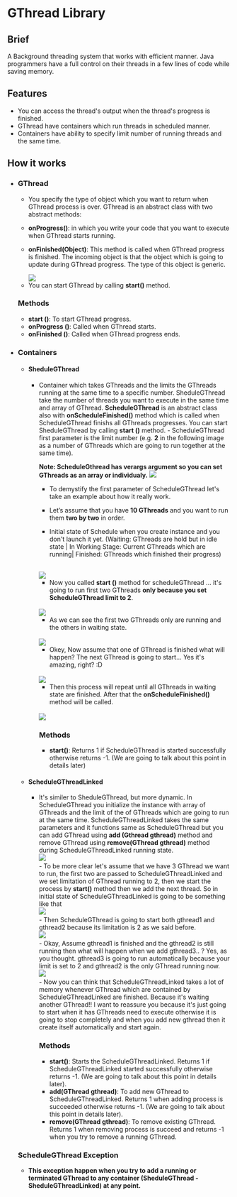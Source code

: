 <h1>
GThread Library
</h1>

<h2>
Brief
</h2>

<p>
A Background threading system that works with efficient manner. Java programmers have a full control on their threads in a few lines of code while saving memory.
</p>

<h2>
Features
</h2>
		<ul>
			<li>
				You can access the thread's output when the thread's progress is finished.
			</li>
			<li>
				GThread have containers which run threads in scheduled manner.
			</li>
			<li>
		      		Containers have ability to specify limit number of running threads and the same time.
			</li>
		</ul>

<h2>How it works</h2>
	<ul>
		<li>
		<h3>GThread</h3>
		<ul>
			<li>
				You specify the type of object which you want to return when GThread process is over.
				GThread is an abstract class with two abstract methods: </li><li>
        
<b>onProgress()</b>: in which you write your code that you want to execute when GThread starts running.</li><li>
        
<b>onFinished(Object)</B>: This method is called when GThread progress is finished. The incoming object is that the object which is going to update during GThread progress. The type of this object is generic. </li>
                                   
 <img src = "https://i.imgur.com/S9KCsB3.png"/>
 
<li>You can start GThread by calling <b>start()</b> method.</li>
</ul>
<h3>Methods</h3>
<ul>
<li>
<b>start ()</b>: To start GThread progress.
</li>
<li>
<b>onProgress ()</b>: Called when GThread starts.
</li>
<li>
<b>onFinished ()</b>: Called when GThread progress ends.
</li>
</ul>
</li>
     <li>
     <h3>Containers</h3>
     <ul>
     <li>
     <h4>SheduleGThread</h4>
     <ul>
     <li>
     Container which takes GThreads and the limits the GThreads running at the same time to a specific number. SheduleGThread take the number of threads you want to execute in the same time and array of GThread. <b>ScheduleGThread</b> is an abstract class also with <b>onScheduleFinished()</b> method which is called when ScheduleGThread finishs all GThreads progresses. You can start SheduleGThread by calling <b>start ()</b> method.   
- ScheduleGThread first parameter is the limit number (e.g. <b>2</b> in the following image as a number of GThreads which are going to run together at the same time).

<b>Note: ScheduleGthread has verargs argument so you can set GThreads as an array or individualy.</b>
     <img src="https://i.imgur.com/Cc01G3i.png"/>
     <br/>
- To demystify the first parameter of ScheduleGThread let's take an example about how it really work.

- Let’s assume that you have <b>10 GThreads</b> and you want to run them <b>two by two</b> in order.

- <p>Initial state of Schedule when you create instance and you don't launch it yet. (Waiting: GThreads are hold but in idle state | In Working Stage: Current GThreads which are running| Finished: GThreads which finished their progress)<p>

  
<br/>
  <img src= "https://i.imgur.com/BR7pnfB.png"/>
<br/>

- Now you called <b>start ()</b> method for scheduleGThread ... it's going to run first two GThreads <b>only because you set ScheduleGThread limit to 2</b>.

<br/>
   <img src= "https://i.imgur.com/ToN7UYe.png"/>
<br/>

- As we can see the first two GThreads only are running and the others in waiting state.

<br/>
   <img src= "https://i.imgur.com/NfDPAvJ.png"/>
<br/>

- Okey, Now assume that one of GThread is finished what will happen? The next GThread is going to start... Yes it's amazing, right? :D 

<br/>
   <img src= "https://i.imgur.com/mzVeXgM.png"/>
<br/>

- Then this process will repeat until all GThreads in waiting state are finished. After that the <b>onScheduleFinished()</b> method will be called.

<br/>
   <img src="https://i.imgur.com/QicMb32.png"/>
<br/>

<h3>Methods</h3>
<ul>
<li>
<b>start()</b>: Returns 1 if ScheduleGThread is started successfully otherwise returns -1. (We are going to talk about this point in details later)</n>
</li>
</ul>
</li>
</ul>
</li>
<li>


<h4>ScheduleGThreadLinked</h4>

<ul>
<li>
It's similer to SheduleGThread, but more dynamic. In ScheduleGThread you initialize the instance with array of GThreads and the limit of the of GThreads which are going to run at the same time. ScheduleGThreadLinked takes the same parameters and it functions same as ScheduleGThread but you can add GThread using <b>add (Gthread gthread)</b> method and remove GThread using <b>remove(GThread gthread)</b> method during ScheduleGThreadLinked running state.

<br/>
<img src="https://i.imgur.com/YQAkqnN.png"/>
<br/>
- To be more clear let's assume that we have 3 GThread we want to run, the first two are passed to ScheduleGThreadLinked and we set limitation of GThread running to 2, then we start the process by <b>start()</b> method then we add the next thread. So in initial state of ScheduleGThreadLinked is going to be something like that
<br/>
<img src="https://i.imgur.com/wWYadaJ.png"/>
<br/>
- Then ScheduleGThread is going to start both gthread1 and gthread2 because its limitation is 2 as we said before. 
<br/>
<img src="https://i.imgur.com/Hj552q7.png"/>
<br/>
- Okay, Assume gthread1 is finished and the gthread2 is still running then what will happen when we add gthread3.. ? Yes, as you thought. gthread3 is going to run automatically because your limit is set to 2 and gthread2 is the only GThread running now.
<br/>
<img src="https://i.imgur.com/W0pdl29.png"/>
<br/>
- Now you can think that ScheduleGThreadLinked takes a lot of memory whenever GThread which are contained by ScheduleGThreadLinked are finished. Because it's waiting another GThread!! I want to reassure you because it's just going to start when it has GThreads need to execute otherwise it is going to stop completely and when you add new gthread then it create itself automatically and start again. 
</li>
<h3>Methods</h3>
<ul>
<li>
<b>start()</b>: Starts the ScheduleGThreadLinked. Returns 1 if ScheduleGThreadLinked started successfully otherwise returns -1. (We are going to talk about this point in details later).
</li>
<li>
<b>add(GThread gthread)</b>: To add new GThread to ScheduleGThreadLinked. Returns 1 when adding process is succeeded otherwise returns -1. (We are going to talk about this point in details later).
</li>
<li>
<b>remove(GThread gthread)</b>: To remove existing GThread. Returns 1 when removing process is succeed and returns -1 when you try to remove a running GThread.
</li>
</ul>
</ul>
</ul>
<h3> ScheduleGThread Exception </h3>
<ul>
<li>
<b>This exception happen when you try to add a running or terminated GThread to any container (SheduleGThread - SheduleGThreadLinked) at any point.</b>
</li>
</ul>

